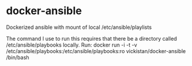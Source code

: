 docker-ansible
==============

Dockerized ansible with mount of local /etc/ansible/playlists

The command I use to run this requires that there be a directory called /etc/ansible/playbooks locally.
Run:
docker run -i -t -v /etc/ansible/playbooks:/etc/ansible/playbooks:ro vickistan/docker-ansible /bin/bash
